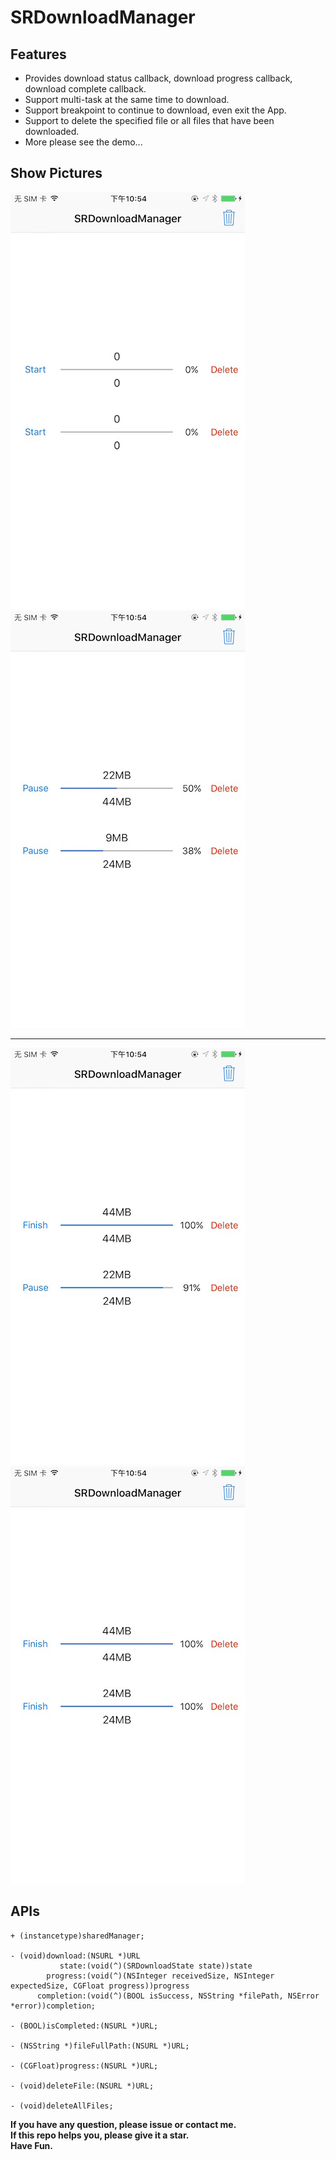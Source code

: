 # SRDownloadManager

## Features

* Provides download status callback, download progress callback, download complete callback.
* Support multi-task at the same time to download.
* Support breakpoint to continue to download, even exit the App.
* Support to delete the specified file or all files that have been downloaded.
* More please see the demo...

## Show Pictures

![image](./show1.jpg) ![image](./show2.jpg)
***
![image](./show3.jpg) ![image](./show4.jpg)

## APIs

````objc
+ (instancetype)sharedManager;

- (void)download:(NSURL *)URL
           state:(void(^)(SRDownloadState state))state
        progress:(void(^)(NSInteger receivedSize, NSInteger expectedSize, CGFloat progress))progress
      completion:(void(^)(BOOL isSuccess, NSString *filePath, NSError *error))completion;

- (BOOL)isCompleted:(NSURL *)URL;

- (NSString *)fileFullPath:(NSURL *)URL;

- (CGFloat)progress:(NSURL *)URL;

- (void)deleteFile:(NSURL *)URL;

- (void)deleteAllFiles;
````

**If you have any question, please issue or contact me.**   
**If this repo helps you, please give it a star.**  
**Have Fun.**